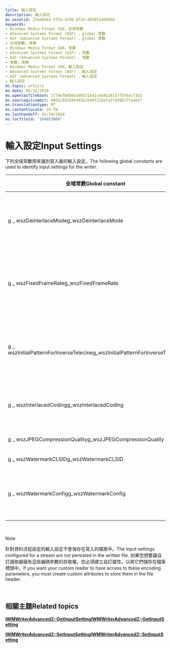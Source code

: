 ```yaml
---
title: 輸入設定
description: 輸入設定
ms.assetid: 23adbb64-5733-4198-8f2b-d02052ddb848
keywords:
- Windows Media Format SDK，全域常數
- Advanced Systems Format (ASF) 、global 常數
- ASF (Advanced Systems Format) ，global 常數
- 全域常數，清單
- Windows Media Format SDK，常數
- Advanced Systems Format (ASF) ，常數
- ASF (Advanced Systems Format) ，常數
- 常數，清單
- Windows Media Format SDK，輸入設定
- Advanced Systems Format (ASF) ，輸入設定
- ASF (Advanced Systems Format) ，輸入設定
- 輸入設定
ms.topic: article
ms.date: 05/31/2018
ms.openlocfilehash: 2f70ef0db6a3d9371bd1c8e9a20157f5f0ac73b3
ms.sourcegitcommit: 48d1c892045445bcbd0f22bafa2fd3861ffaa6e7
ms.translationtype: MT
ms.contentlocale: zh-TW
ms.lasthandoff: 02/19/2020
ms.locfileid: "104023009"
---
```

# <a name="input-settings"></a><span data-ttu-id="7b7a5-115">輸入設定</span><span class="sxs-lookup"><span data-stu-id="7b7a5-115">Input Settings</span></span>

<span data-ttu-id="7b7a5-116">下列全域常數用來識別寫入器的輸入設定。</span><span class="sxs-lookup"><span data-stu-id="7b7a5-116">The following global constants are used to identify input settings for the writer.</span></span>



| <span data-ttu-id="7b7a5-117">全域常數</span><span class="sxs-lookup"><span data-stu-id="7b7a5-117">Global constant</span></span>                        | <span data-ttu-id="7b7a5-118">WMT \_ ATTR \_ 資料類型</span><span class="sxs-lookup"><span data-stu-id="7b7a5-118">WMT\_ATTR\_DATATYPE</span></span>                                                                                                                       | <span data-ttu-id="7b7a5-119">*PValue* 的描述</span><span class="sxs-lookup"><span data-stu-id="7b7a5-119">Description of *pValue*</span></span>                                                                                                                                                                                                                                                 |
|----------------------------------------|-------------------------------------------------------------------------------------------------------------------------------------------|-------------------------------------------------------------------------------------------------------------------------------------------------------------------------------------------------------------------------------------------------------------------------|
| <span data-ttu-id="7b7a5-120">g \_ wszDeinterlaceMode</span><span class="sxs-lookup"><span data-stu-id="7b7a5-120">g\_wszDeinterlaceMode</span></span>                  | <span data-ttu-id="7b7a5-121">**WMT \_在 \_** 主題中，將 [DWORD] 類型設定為 [模式] 資料表中的其中一個值 [，以將影片進行逐行掃描](to-deinterlace-video.md)。</span><span class="sxs-lookup"><span data-stu-id="7b7a5-121">**WMT\_TYPE\_DWORD** set to one of the values in the mode table in the topic [To Deinterlace Video](to-deinterlace-video.md).</span></span>            | <span data-ttu-id="7b7a5-122">設定時，指定輸入的交錯內容類型。</span><span class="sxs-lookup"><span data-stu-id="7b7a5-122">When set, specifies the type of interlaced content of the input.</span></span> <span data-ttu-id="7b7a5-123">如需詳細資訊，請參閱 [將影片進行逐行掃描](to-deinterlace-video.md)。</span><span class="sxs-lookup"><span data-stu-id="7b7a5-123">For more information, see [To Deinterlace Video](to-deinterlace-video.md).</span></span>                                                                                                                            |
| <span data-ttu-id="7b7a5-124">g \_ wszFixedFrameRate</span><span class="sxs-lookup"><span data-stu-id="7b7a5-124">g\_wszFixedFrameRate</span></span>                   | <span data-ttu-id="7b7a5-125">**WMT \_ 類型 \_ BOOL**</span><span class="sxs-lookup"><span data-stu-id="7b7a5-125">**WMT\_TYPE\_BOOL**</span></span>                                                                                                                       | <span data-ttu-id="7b7a5-126">當設為 True 時，會指示編解碼器不要在編碼期間卸載任何框架。</span><span class="sxs-lookup"><span data-stu-id="7b7a5-126">When set to True, instructs the codec not to drop any frames during encoding.</span></span> <span data-ttu-id="7b7a5-127">這會導致輸出影片資料流程的 [*畫面播放速率*](wmformat-glossary.md) 是常數。</span><span class="sxs-lookup"><span data-stu-id="7b7a5-127">This will cause the [*frame rate*](wmformat-glossary.md) of the output video stream to be constant.</span></span> <span data-ttu-id="7b7a5-128">輸入資料流程的畫面播放速率不需要是常數。</span><span class="sxs-lookup"><span data-stu-id="7b7a5-128">The frame rate of the input stream does not need to be constant.</span></span> |
| <span data-ttu-id="7b7a5-129">g \_ wszInitialPatternForInverseTelecine</span><span class="sxs-lookup"><span data-stu-id="7b7a5-129">g\_wszInitialPatternForInverseTelecine</span></span> | <span data-ttu-id="7b7a5-130">**WMT \_在 \_** 主題中，將 [DWORD] 類型設定為 [初始模式] 資料表中的其中一個值 [，以將影片進行逐行掃描](to-deinterlace-video.md)。</span><span class="sxs-lookup"><span data-stu-id="7b7a5-130">**WMT\_TYPE\_DWORD** set to one of the values in the initial pattern table in the topic [To Deinterlace Video](to-deinterlace-video.md).</span></span> | <span data-ttu-id="7b7a5-131">當 [交錯模式] 設定為 [WM \_ DM \_ 交錯] INVERSETELECINE 時，您 \_ 可以將此設定為指定 [*電影*](wmformat-glossary.md) 輸入的模式。</span><span class="sxs-lookup"><span data-stu-id="7b7a5-131">When the deinterlace mode is set to WM\_DM\_DEINTERLACE\_INVERSETELECINE, this can be set to specify the pattern of the [*telecine*](wmformat-glossary.md) input.</span></span> <span data-ttu-id="7b7a5-132">如需詳細資訊，請參閱 [將影片進行逐行掃描](to-deinterlace-video.md)。</span><span class="sxs-lookup"><span data-stu-id="7b7a5-132">For more information, see [To Deinterlace Video](to-deinterlace-video.md).</span></span>        |
| <span data-ttu-id="7b7a5-133">g \_ wszInterlacedCoding</span><span class="sxs-lookup"><span data-stu-id="7b7a5-133">g\_wszInterlacedCoding</span></span>                 | <span data-ttu-id="7b7a5-134">**WMT \_ 類型 \_ BOOL**</span><span class="sxs-lookup"><span data-stu-id="7b7a5-134">**WMT\_TYPE\_BOOL**</span></span>                                                                                                                       | <span data-ttu-id="7b7a5-135">設定為 True 時，會指定編解碼器應該將資料流程編碼為交錯式內容。</span><span class="sxs-lookup"><span data-stu-id="7b7a5-135">When set to True, specifies that that the codec should encode the stream as interlaced content.</span></span> <span data-ttu-id="7b7a5-136">如需詳細資訊，請參閱 [使用交錯式影片](to-use-interlaced-video.md)。</span><span class="sxs-lookup"><span data-stu-id="7b7a5-136">For more information, see [To Use Interlaced Video](to-use-interlaced-video.md).</span></span>                                                                                       |
| <span data-ttu-id="7b7a5-137">g \_ wszJPEGCompressionQuality</span><span class="sxs-lookup"><span data-stu-id="7b7a5-137">g\_wszJPEGCompressionQuality</span></span>           | <span data-ttu-id="7b7a5-138">**WMT \_ 類型 \_ DWORD**</span><span class="sxs-lookup"><span data-stu-id="7b7a5-138">**WMT\_TYPE\_DWORD**</span></span>                                                                                                                      | <span data-ttu-id="7b7a5-139">指定要用於輸入的 JPEG 品質層級 (從1到 100) 。</span><span class="sxs-lookup"><span data-stu-id="7b7a5-139">Specifies the JPEG quality level (from 1 to 100) to be used on the input.</span></span>                                                                                                                                                                                               |
| <span data-ttu-id="7b7a5-140">g \_ wszWatermarkCLSID</span><span class="sxs-lookup"><span data-stu-id="7b7a5-140">g\_wszWatermarkCLSID</span></span>                   | <span data-ttu-id="7b7a5-141">**WMT \_ 類型 \_ GUID**</span><span class="sxs-lookup"><span data-stu-id="7b7a5-141">**WMT\_TYPE\_GUID**</span></span>                                                                                                                       | <span data-ttu-id="7b7a5-142">值設定為浮水印 GUID。</span><span class="sxs-lookup"><span data-stu-id="7b7a5-142">The value is set to the watermark GUID.</span></span>                                                                                                                                                                                                                                 |
| <span data-ttu-id="7b7a5-143">g \_ wszWatermarkConfig</span><span class="sxs-lookup"><span data-stu-id="7b7a5-143">g\_wszWatermarkConfig</span></span>                  | <span data-ttu-id="7b7a5-144">**WMT \_ 類型 \_ 字串**</span><span class="sxs-lookup"><span data-stu-id="7b7a5-144">**WMT\_TYPE\_STRING**</span></span>                                                                                                                     | <span data-ttu-id="7b7a5-145">值設定為水位線設定。</span><span class="sxs-lookup"><span data-stu-id="7b7a5-145">The value is set to the watermark configuration.</span></span> <span data-ttu-id="7b7a5-146">此值會視浮水印的值而異。</span><span class="sxs-lookup"><span data-stu-id="7b7a5-146">This value will vary depending upon the watermarking DMO.</span></span> <span data-ttu-id="7b7a5-147">如需詳細資訊，請參閱浮水印系統的檔。</span><span class="sxs-lookup"><span data-stu-id="7b7a5-147">Consult the documentation of the watermarking system for more information.</span></span>                                                                                   |



 

> [!Note]  
> <span data-ttu-id="7b7a5-148">針對資料流程設定的輸入設定不會保存在寫入的檔案中。</span><span class="sxs-lookup"><span data-stu-id="7b7a5-148">The input settings configured for a stream are not persisted in the written file.</span></span> <span data-ttu-id="7b7a5-149">如果您想要讓自訂讀取器擁有這些編碼參數的存取權，您必須建立自訂屬性，以將它們儲存在檔案標頭中。</span><span class="sxs-lookup"><span data-stu-id="7b7a5-149">If you want your custom reader to have access to these encoding parameters, you must create custom attributes to store them in the file header.</span></span>

 

## <a name="related-topics"></a><span data-ttu-id="7b7a5-150">相關主題</span><span class="sxs-lookup"><span data-stu-id="7b7a5-150">Related topics</span></span>

<dl> <dt>

[<span data-ttu-id="7b7a5-151">**IWMWriterAdvanced2::GetInputSetting**</span><span class="sxs-lookup"><span data-stu-id="7b7a5-151">**IWMWriterAdvanced2::GetInputSetting**</span></span>](/previous-versions/windows/desktop/api/Wmsdkidl/nf-wmsdkidl-iwmwriteradvanced2-getinputsetting)
</dt> <dt>

[<span data-ttu-id="7b7a5-152">**IWMWriterAdvanced2::SetInputSetting**</span><span class="sxs-lookup"><span data-stu-id="7b7a5-152">**IWMWriterAdvanced2::SetInputSetting**</span></span>](/previous-versions/windows/desktop/api/Wmsdkidl/nf-wmsdkidl-iwmwriteradvanced2-setinputsetting)
</dt> </dl>

 

 




